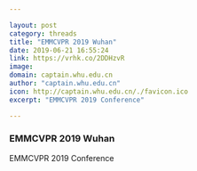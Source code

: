 ```yaml
---

layout: post
category: threads
title: "EMMCVPR 2019 Wuhan"
date: 2019-06-21 16:55:24
link: https://vrhk.co/2DDHzvR
image: 
domain: captain.whu.edu.cn
author: "captain.whu.edu.cn"
icon: http://captain.whu.edu.cn/./favicon.ico
excerpt: "EMMCVPR 2019 Conference"

---
```


### EMMCVPR 2019 Wuhan

EMMCVPR 2019 Conference